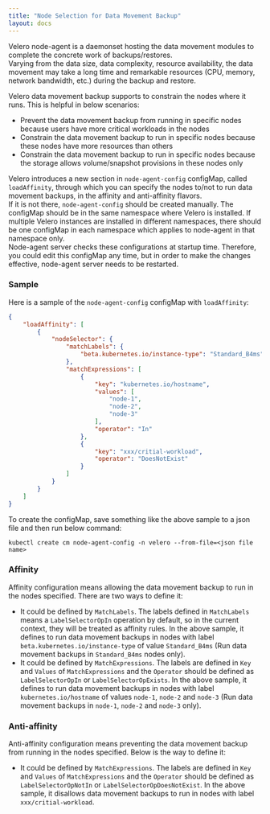 ```yaml
---
title: "Node Selection for Data Movement Backup"
layout: docs
---
```


Velero node-agent is a daemonset hosting the data movement modules to complete the concrete work of backups/restores.    
Varying from the data size, data complexity, resource availability, the data movement may take a long time and remarkable resources (CPU, memory, network bandwidth, etc.) during the backup and restore. 

Velero data movement backup supports to constrain the nodes where it runs. This is helpful in below scenarios:  
- Prevent the data movement backup from running in specific nodes because users have more critical workloads in the nodes  
- Constrain the data movement backup to run in specific nodes because these nodes have more resources than others  
- Constrain the data movement backup to run in specific nodes because the storage allows volume/snapshot provisions in these nodes only  

Velero introduces a new section in ```node-agent-config``` configMap, called ```loadAffinity```, through which you can specify the nodes to/not to run data movement backups, in the affinity and anti-affinity flavors.  
If it is not there, ```node-agent-config``` should be created manually. The configMap should be in the same namespace where Velero is installed. If multiple Velero instances are installed in different namespaces, there should be one configMap in each namespace which applies to node-agent in that namespace only.  
Node-agent server checks these configurations at startup time. Therefore, you could edit this configMap any time, but in order to make the changes effective, node-agent server needs to be restarted.  

### Sample
Here is a sample of the ```node-agent-config``` configMap with ```loadAffinity```:
```json
{
    "loadAffinity": [
        {
            "nodeSelector": {
                "matchLabels": {
                    "beta.kubernetes.io/instance-type": "Standard_B4ms"
                },
                "matchExpressions": [
                    {
                        "key": "kubernetes.io/hostname",
                        "values": [
                            "node-1",
                            "node-2",
                            "node-3"
                        ],
                        "operator": "In"
                    },
                    {
                        "key": "xxx/critial-workload",
                        "operator": "DoesNotExist"
                    }
                ]          
            }
        }
    ]
}
```  
To create the configMap, save something like the above sample to a json file and then run below command:
```
kubectl create cm node-agent-config -n velero --from-file=<json file name>
```

### Affinity
Affinity configuration means allowing the data movement backup to run in the nodes specified. There are two ways to define it:
-  It could be defined by `MatchLabels`. The labels defined in `MatchLabels` means a `LabelSelectorOpIn` operation by default, so in the current context, they will be treated as affinity rules. In the above sample, it defines to run data movement backups in nodes with label `beta.kubernetes.io/instance-type` of value `Standard_B4ms` (Run data movement backups in `Standard_B4ms` nodes only).    
- It could be defined by `MatchExpressions`. The labels are defined in `Key` and `Values` of `MatchExpressions` and the `Operator` should be defined as `LabelSelectorOpIn` or `LabelSelectorOpExists`. In the above sample, it defines to run data movement backups in nodes with label `kubernetes.io/hostname` of values `node-1`, `node-2` and `node-3` (Run data movement backups in `node-1`, `node-2` and `node-3` only).  

### Anti-affinity
Anti-affinity configuration means preventing the data movement backup from running in the nodes specified. Below is the way to define it:  
- It could be defined by `MatchExpressions`. The labels are defined in `Key` and `Values` of `MatchExpressions` and the `Operator` should be defined as `LabelSelectorOpNotIn` or `LabelSelectorOpDoesNotExist`. In the above sample, it disallows data movement backups to run in nodes with label `xxx/critial-workload`.  